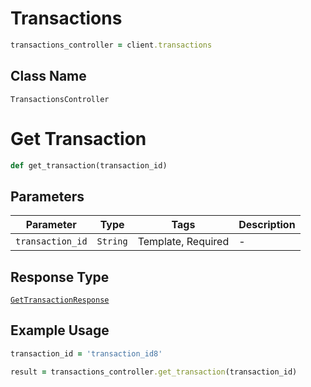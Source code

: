 # Transactions

```ruby
transactions_controller = client.transactions
```

## Class Name

`TransactionsController`


# Get Transaction

```ruby
def get_transaction(transaction_id)
```

## Parameters

| Parameter | Type | Tags | Description |
|  --- | --- | --- | --- |
| `transaction_id` | `String` | Template, Required | - |

## Response Type

[`GetTransactionResponse`](/doc/models/get-transaction-response.md)

## Example Usage

```ruby
transaction_id = 'transaction_id8'

result = transactions_controller.get_transaction(transaction_id)
```

